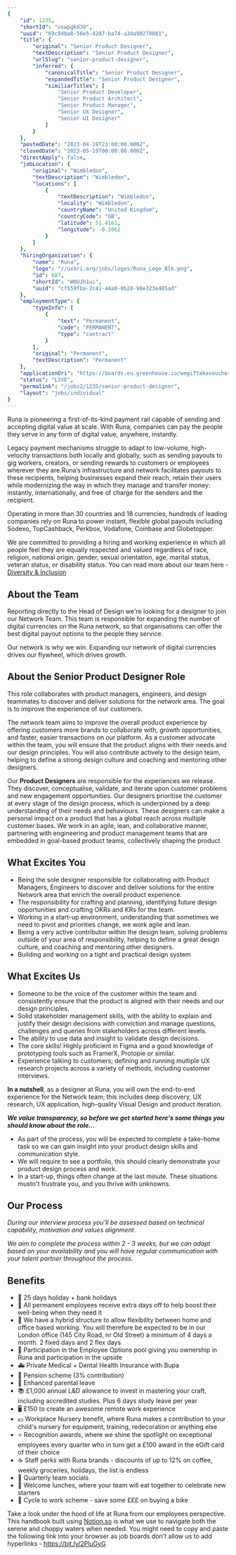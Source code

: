 ```yaml
---
{
	"id": 1235,
	"shortId": "uswpgkd39",
	"uuid": "69c94ba8-56e5-4287-ba74-a34a90270881",
	"title": {
		"original": "Senior Product Designer",
		"textDescription": "Senior Product Designer",
		"urlSlug": "senior-product-designer",
		"inferred": {
			"canonicalTitle": "Senior Product Designer",
			"expandedTitle": "Senior Product Designer",
			"similiarTitles": [
				"Senior Product Developer",
				"Senior Product Architect",
				"Senior Product Manager",
				"Senior UX Designer",
				"Senior UI Designer"
			]
		}
	},
	"postedDate": "2023-04-19T23:00:00.000Z",
	"closedDate": "2023-05-19T00:00:00.000Z",
	"directApply": false,
	"jobLocation": {
		"original": "Wimbledon",
		"textDescription": "Wimbledon",
		"locations": [
			{
				"textDescription": "Wimbledon",
				"locality": "Wimbledon",
				"countryName": "United Kingdom",
				"countryCode": "GB",
				"latitude": 51.4161,
				"longitude": -0.2062
			}
		]
	},
	"hiringOrganization": {
		"name": "Runa",
		"logo": "//uxbri.org/jobs/logos/Runa_Logo_Blk.png",
		"id": 687,
		"shortId": "W0UJh1ui",
		"uuid": "cf559fba-2c41-44a0-8b28-98e323e485ad"
	},
	"employmentType": {
		"typeInfo": [
			{
				"text": "Permanent",
				"code": "PERMANENT",
				"type": "contract"
			}
		],
		"original": "Permanent",
		"textDescription": "Permanent"
	},
	"applicationUri": "https://boards.eu.greenhouse.io/wegiftakavouchermarketlimited/jobs/4152326101#app",
	"status": "LIVE",
	"permalink": "/jobs2/1235/senior-product-designer",
	"layout": "jobs/individual"
}
---
```

<p>Runa is pioneering a first-of-its-kind payment rail capable of sending and accepting digital value at scale. With Runa, companies can pay the people they serve in any form of digital value, anywhere, instantly.</p>
<p>Legacy payment mechanisms struggle to adapt to low-volume, high-velocity transactions both locally and globally, such as sending payouts to gig workers, creators, or sending rewards to customers or employees wherever they are.Runa’s infrastructure and network facilitates payouts to these recipients, helping businesses expand their reach, retain their users while modernizing the way in which they manage and transfer money: instantly, internationally, and free of charge for the senders and the recipient.</p>
<p>Operating in more than 30 countries and 18 currencies, hundreds of leading companies rely on Runa to power instant, flexible global payouts including Sodexo, TopCashback, Perkbox, Vodafone, Coinbase and Globetopper.</p>
<p>We are committed to providing a hiring and working experience in which all people feel they are equally respected and valued regardless of race, religion, national origin, gender, sexual orientation, age, marital status, veteran status, or disability status. You can read more about our team here - <a href="https://www.notion.so/wegift/Diversity-Equity-Inclusion-517e5699e6894ac2b588c0f57bd1a4eb">Diversity &amp; Inclusion</a></p>
<h2 id="about-the-team">About the Team</h2>
<p>Reporting directly to the Head of Design we're looking for a designer to join our Network Team. This team is responsible for expanding the number of digital currencies on the Runa network, so that organisations can offer the best digital payout options to the people they service.</p>
<p>Our network is why we win. Expanding our network of digital currencies drives our flywheel, which drives growth. </p>
<h2 id="about-the-senior-product-designer-role">About the Senior Product Designer Role</h2>
<p>This role collaborates with product managers, engineers, and design teammates to discover and deliver solutions for the network area. The goal is to improve the experience of our customers.</p>
<p>The network team aims to improve the overall product experience by offering customers more brands to collaborate with, growth opportunities, and faster, easier transactions on our platform. As a customer advocate within the team, you will ensure that the product aligns with their needs and our design principles. You will also contribute actively to the design team, helping to define a strong design culture and coaching and mentoring other designers.</p>
<p>Our <strong>Product Designers</strong> are responsible for the experiences we release. They discover, conceptualise, validate, and iterate upon customer problems and new engagement opportunities. Our designers prioritise the customer at every stage of the design process, which is underpinned by a deep understanding of their needs and behaviours. These designers can make a personal impact on a product that has a global reach across multiple customer bases. We work in an agile, lean, and collaborative manner, partnering with engineering and product management teams that are embedded in goal-based product teams, collectively shaping the product.</p>
<h2 id="what-excites-you">What Excites You</h2>
<ul>
<li>Being the sole designer responsible for collaborating with Product Managers, Engineers to discover and deliver solutions for the entire Network area that enrich the overall product experience.</li>
<li>The responsibility for crafting and planning, identifying future design opportunities and crafting OKRs and KRs for the team.</li>
<li>Working in a start-up environment, understanding that sometimes we need to pivot and priorities change, we work agile and lean.</li>
<li>Being a very active contributor within the design team, solving problems outside of your area of responsibility, helping to define a great design culture, and coaching and mentoring other designers. </li>
<li>Building and working on a tight and practical design system</li>
</ul>
<h2 id="what-excites-us">What Excites Us</h2>
<ul>
<li>Someone to be the voice of the customer within the team and consistently ensure that the product is aligned with their needs and our design principles.</li>
<li>Solid stakeholder management skills, with the ability to explain and justify their design decisions with conviction and manage questions, challenges and queries from stakeholders across different levels. </li>
<li>The ability to use data and insight to validate design decisions.</li>
<li>The core skills! Highly proficient in Figma and a good knowledge of prototyping tools such as FramerX, Protopie or similar.</li>
<li>Experience talking to customers; defining and running multiple UX research projects across a variety of methods, including customer interviews.</li>
</ul>
<p><strong>In a nutshell</strong>, as a designer at Runa, you will own the end-to-end experience for the Network team; this includes deep discovery, UX research, UX application, high-quality Visual Design and product iteration.</p>
<p><em><strong>We value transparency, so before we get started here's some things you should know about the role…</strong></em></p>
<ul>
<li>As part of the process, you will be expected to complete a take-home task so we can gain insight into your product design skills and communication style.</li>
<li>We will require to see a portfolio, this should clearly demonstrate your product design process and work.</li>
<li>In a start-up, things often change at the last minute. These situations mustn't frustrate you, and you thrive with unknowns.</li>
</ul>
<h2 id="our-process">Our Process</h2>
<p><em>During our interview process you’ll be assessed based on technical capability, motivation and values alignment.</em> </p>
<p><em>We aim to complete the process within 2 - 3 weeks, but we can adapt based on your availability and you will have regular communication with your talent partner throughout the process.</em></p>
<h2 id="benefits">Benefits</h2>
<ul>
<li>🌴 25 days holiday + bank holidays</li>
<li>🧠 All permanent employees receive extra days off to help boost their well-being when they need it</li>
<li>🏢 We have a hybrid structure to allow flexibility between home and office based working. You will therefore be expected to be in our London office (145 City Road, nr Old Street) a minimum of 4 days a month. 2 fixed days and 2 flex days</li>
<li>🚀 Participation in the Employee Options pool giving you ownership in Runa and participation in the upside</li>
<li>🚑 Private Medical + Dental Health Insurance with Bupa</li>
<li>💙 Pension scheme (3% contribution)</li>
<li>👶 Enhanced parental leave   </li>
<li>📚 £1,000 annual L&amp;D allowance to invest in mastering your craft, including accredited studies. Plus 6 days study leave per year</li>
<li>🖥️ £150 to create an awesome remote work experience</li>
<li>💷 Workplace Nursery benefit, where Runa makes a contribution to your child's nursery for equipment, training, redecoration or anything else</li>
<li>⭐️ Recognition awards, where we shine the spotlight on exceptional employees every quarter who in turn get a £100 award in the eGift card of their choice</li>
<li>☕️ Staff perks with Runa brands - discounts of up to 12% on coffee, weekly groceries, holidays, the list is endless</li>
<li>🎉 Quarterly team socials</li>
<li>🥪 Welcome lunches, where your team will eat together to celebrate new starters</li>
<li>🚴 Cycle to work scheme - save some £££ on buying a bike</li>
</ul>
<p>Take a look under the hood of life at Runa from our employees perspective. This handbook built using <a href="http://notion.so/">Notion.so</a> is what we use to navigate both the serene and choppy waters when needed. You might need to copy and paste the following link into your browser as job boards don't allow us to add hyperlinks - <a href="https://bit.ly/2PluGyG">https://bit.ly/2PluGyG</a></p>

